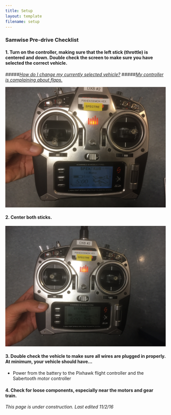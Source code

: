 ```yaml
---
title: Setup
layout: template
filename: setup 
--- 
```


### Samwise Pre-drive Checklist

#### 1. Turn on the controller, making sure that the left stick (throttle) is centered and down. Double check the screen to make sure you have selected the correct vehicle.
#####*[How do I change my currently selected vehicle?](https://drive.google.com/file/d/0B6cEozG9ml5MSk1rZzdiLUs0TVE/view?usp=sharing)*
#####*[My controller is complaining about flaps.](https://drive.google.com/file/d/0B6cEozG9ml5MSk1rZzdiLUs0TVE/view?usp=sharing)*

![Trans1](images/Transmitter1.JPG)

#### 2. Center both sticks.

![Trans2](images/Transmitter2.JPG)

#### 3. Double check the vehicle to make sure all wires are plugged in properly. At minimum, your vehicle should have...
- Power from the battery to the Pixhawk flight controller and the Sabertooth motor controller

#### 4. Check for loose components, especially near the motors and gear train.

*This page is under construction. Last edited 11/2/16*
